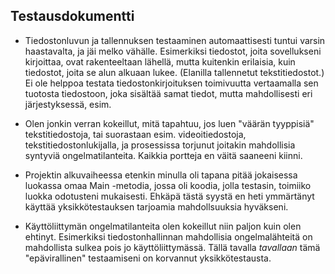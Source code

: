 ## Testausdokumentti

* Tiedostonluvun ja tallennuksen testaaminen automaattisesti tuntui varsin haastavalta, ja jäi melko vähälle. Esimerkiksi tiedostot, joita sovellukseni kirjoittaa, ovat rakenteeltaan lähellä, mutta kuitenkin erilaisia, kuin tiedostot, joita se alun alkuaan lukee. (Elanilla tallennetut tekstitiedostot.) Ei ole helppoa testata tiedostonkirjoituksen toimivuutta vertaamalla sen tuotosta tiedostoon, joka sisältää samat tiedot, mutta mahdollisesti eri järjestyksessä, esim.

* Olen jonkin verran kokeillut, mitä tapahtuu, jos luen "väärän tyyppisiä" tekstitiedostoja, tai suorastaan esim. videoitiedostoja, tekstitiedostonlukijalla, ja prosessissa torjunut joitakin mahdollisia syntyviä ongelmatilanteita. Kaikkia portteja en väitä saaneeni kiinni.

* Projektin alkuvaiheessa etenkin minulla oli tapana pitää jokaisessa luokassa omaa Main -metodia, jossa oli koodia, jolla testasin, toimiiko luokka odotusteni mukaisesti. Ehkäpä tästä syystä en heti ymmärtänyt käyttää yksikkötestauksen tarjoamia mahdollsuuksia hyväkseni.

* Käyttöliittymän ongelmatilanteita olen kokeillut niin paljon kuin olen ehtinyt. Esimerkiksi tiedostonhallinnan mahdollisia ongelmalähteitä on mahdollista sulkea pois jo käyttöliittymässä. Tällä tavalla *tavallaan* tämä "epävirallinen" testaamiseni on korvannut yksikkötestausta. 
